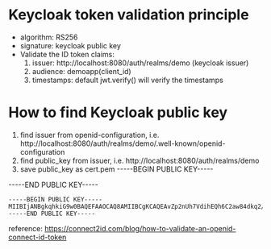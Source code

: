 # Keycloak token validation principle
- algorithm: RS256
- signature: keycloak public key
- Validate the ID token claims:
    1. issuer: http://localhost:8080/auth/realms/demo (keycloak issuer)
    2. audience: demoapp(client_id)
    3. timestamps: default jwt.verify() will verify the timestamps


# How to find Keycloak public key
1. find issuer from openid-configuration, i.e. http://localhost:8080/auth/realms/demo/.well-known/openid-configuration
2. find public_key from issuer, i.e. http://localhost:8080/auth/realms/demo
3. save public_key as cert.pem
-----BEGIN PUBLIC KEY-----
<public key>
-----END PUBLIC KEY-----

```
-----BEGIN PUBLIC KEY-----
MIIBIjANBgkqhkiG9w0BAQEFAAOCAQ8AMIIBCgKCAQEAvZp2nUh7VdihEQh6C2aw84dkq2/otKYX89wCNq0t96jHsIXy/igC1s2mBBhB+tYF9TeqzDsxMY/SuQ1t+JTKlSrT3bLYqXX0ZWe3kJ5Jn+3Kfu52tjc0V1uDX6QGKJ+YdIgOEJfwSshYl8IuetqQ/TjAJ8+Mt0ECyVdpEUvMf3uDMOnTbYz9nUUCYc2ZGcfgQcLmD4J47jY5LTPzg8PEDDbjHIxqJd4Q5k5Ij3SihM+iBAfQrjEH1Bs0EEsQzowleApqOLmouBm9pFMQGjH+MfAd1heXmvTcASDmuj3BsuKAfqcknfCUrMYPxlMepJy8t9mJtGGanoPm3W9OD6fCcwIDAQAB
-----END PUBLIC KEY-----
```

reference: https://connect2id.com/blog/how-to-validate-an-openid-connect-id-token